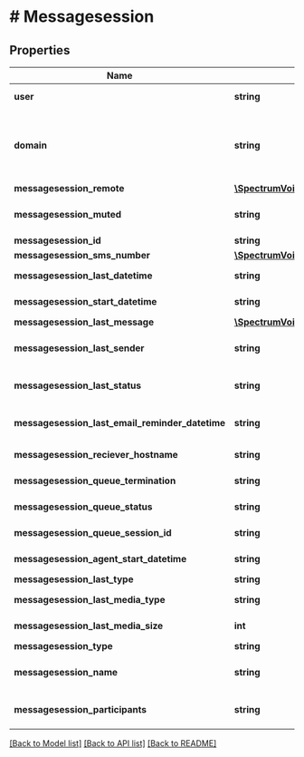 # # Messagesession

## Properties

Name | Type | Description | Notes
------------ | ------------- | ------------- | -------------
**user** | **string** | This is the main user extension for the user account. |
**domain** | **string** | This is the main organization name. This is used to link resource to its group/tenant/organization/enterprise. ~ and * can be used alone in special cases to mean My Domain (~) and All Domains (\\*). |
**messagesession_remote** | [**\SpectrumVoip\\\\NetSapiens\Model\MessagesessionMessagesessionRemote**](MessagesessionMessagesessionRemote.md) |  |
**messagesession_muted** | **string** | This is whether or not the message session is muted or not. \&quot;yes\&quot; or \&quot;no\&quot; |
**messagesession_id** | **string** | This is the identifier for the session |
**messagesession_sms_number** | [**\SpectrumVoip\\\\NetSapiens\Model\MessagesessionMessagesessionSmsNumber**](MessagesessionMessagesessionSmsNumber.md) |  |
**messagesession_last_datetime** | **string** | This is the last time the session had an inbound or outbound message |
**messagesession_start_datetime** | **string** | This is the when the message session started |
**messagesession_last_message** | [**\SpectrumVoip\\\\NetSapiens\Model\MessagesessionMessagesessionLastMessage**](MessagesessionMessagesessionLastMessage.md) |  |
**messagesession_last_sender** | **string** | This shows the UID or the phonenumber of who was the last message sender | [readonly]
**messagesession_last_status** | **string** | This is the last status of the messagesession. Will contain read/unread status | [readonly]
**messagesession_last_email_reminder_datetime** | **string** | This is when the last email reminder was sent out notifiying the user of a missed message | [readonly]
**messagesession_reciever_hostname** | **string** | This is the hostname of the last received message | [readonly]
**messagesession_queue_termination** | **string** | This is which SMS queue the messagesession is assigned to | [readonly]
**messagesession_queue_status** | **string** | This is the queue status of the messagesession | [readonly]
**messagesession_queue_session_id** | **string** | This is the queue session id placed on the messagesession | [readonly]
**messagesession_agent_start_datetime** | **string** | This is when the messagesession was started by the agent | [readonly]
**messagesession_last_type** | **string** |  |
**messagesession_last_media_type** | **string** | This is the last media type of the messagesession |
**messagesession_last_media_size** | **int** | This is the size of the last media of the messagesession |
**messagesession_type** | **string** | This is the type of messagesession |
**messagesession_name** | **string** | This is the name of the messagesession. Names can be assigned to group chats | [optional]
**messagesession_participants** | **string** | This is a comma seperated list of participants within a group chat or group sms messagesession | [optional]

[[Back to Model list]](../../README.md#models) [[Back to API list]](../../README.md#endpoints) [[Back to README]](../../README.md)
